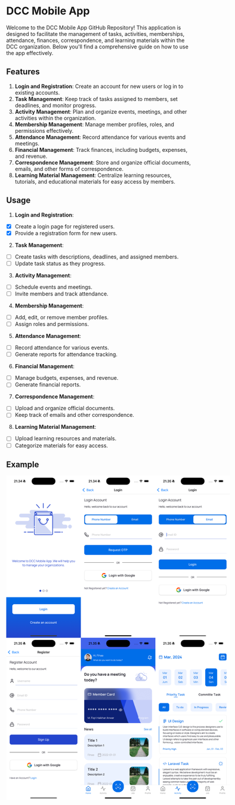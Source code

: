 # DCC Mobile App

Welcome to the DCC Mobile App GitHub Repository! This application is designed to facilitate the management of tasks, activities, memberships, attendance, finances, correspondence, and learning materials within the DCC organization. Below you'll find a comprehensive guide on how to use the app effectively.

## Features

1. **Login and Registration**: Create an account for new users or log in to existing accounts.
2. **Task Management**: Keep track of tasks assigned to members, set deadlines, and monitor progress.
3. **Activity Management**: Plan and organize events, meetings, and other activities within the organization.
4. **Membership Management**: Manage member profiles, roles, and permissions effectively.
5. **Attendance Management**: Record attendance for various events and meetings.
6. **Financial Management**: Track finances, including budgets, expenses, and revenue.
7. **Correspondence Management**: Store and organize official documents, emails, and other forms of correspondence.
8. **Learning Material Management**: Centralize learning resources, tutorials, and educational materials for easy access by members.

## Usage

1. **Login and Registration**:

- [x] Create a login page for registered users.
- [x] Provide a registration form for new users.

2. **Task Management**:

- [ ] Create tasks with descriptions, deadlines, and assigned members.
- [ ] Update task status as they progress.

3. **Activity Management**:

- [ ] Schedule events and meetings.
- [ ] Invite members and track attendance.

4. **Membership Management**:

- [ ] Add, edit, or remove member profiles.
- [ ] Assign roles and permissions.

5. **Attendance Management**:

- [ ] Record attendance for various events.
- [ ] Generate reports for attendance tracking.

6. **Financial Management**:

- [ ] Manage budgets, expenses, and revenue.
- [ ] Generate financial reports.

7. **Correspondence Management**:

- [ ] Upload and organize official documents.
- [ ] Keep track of emails and other correspondence.

8. **Learning Material Management**:

- [ ] Upload learning resources and materials.
- [ ] Categorize materials for easy access.

## Example

<div style="display: flex; justify-content: space-between;">
    <img src="https://github.com/Holymaiden/dcc-mobile/blob/1fbeb531211d55b2308f9ad7cb22896ca680b579/assets/images/git/App1.png" alt="App1" width="200"/>
    <img src="https://github.com/Holymaiden/dcc-mobile/blob/1fbeb531211d55b2308f9ad7cb22896ca680b579/assets/images/git/App4.png" alt="App4" width="200"/>
    <img src="https://github.com/Holymaiden/dcc-mobile/blob/1fbeb531211d55b2308f9ad7cb22896ca680b579/assets/images/git/App5.png" alt="App5" width="200"/>
</div>
<div style="display: flex; justify-content: space-between;">
    <img src="https://github.com/Holymaiden/dcc-mobile/blob/1fbeb531211d55b2308f9ad7cb22896ca680b579/assets/images/git/App6.png" alt="App6" width="200"/>
    <img src="https://github.com/Holymaiden/dcc-mobile/blob/1fbeb531211d55b2308f9ad7cb22896ca680b579/assets/images/git/App7.png" alt="App7" width="200"/>
    <img src="https://github.com/Holymaiden/dcc-mobile/blob/1fbeb531211d55b2308f9ad7cb22896ca680b579/assets/images/git/App9.png" alt="App9" width="200"/>
</div>
